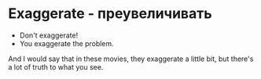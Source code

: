 # Exaggerate - преувеличивать

- Don't exaggerate!
- You exaggerate the problem.

And I would say that in these movies, they exaggerate a little bit, but there's a lot of truth to what you see.
